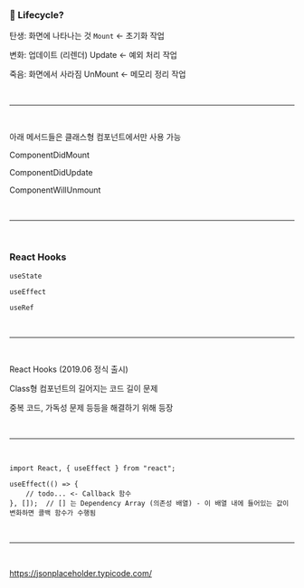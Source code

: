 <br />

### :thinking: Lifecycle?

탄생: 화면에 나타나는 것 `Mount` <- 초기화 작업

변화: 업데이트 (리렌더) Update <- 예외 처리 작업

죽음: 화면에서 사라짐 UnMount <- 메모리 정리 작업

<br />

---

<br />

아래 메서드들은 클래스형 컴포넌트에서만 사용 가능

ComponentDidMount

ComponentDidUpdate

ComponentWillUnmount

<br />

---

<br />

### React Hooks

`useState`

`useEffect`

`useRef`

<br />

---

<br />

React Hooks (2019.06 정식 출시)

Class형 컴포넌트의 길어지는 코드 길이 문제

중복 코드, 가독성 문제 등등을 해결하기 위해 등장

<br />

---

<br />

```react
import React, { useEffect } from "react";

useEffect(() => {
    // todo... <- Callback 함수
}, []);  // [] 는 Dependency Array (의존성 배열) - 이 배열 내에 들어있는 값이 변화하면 콜백 함수가 수행됨
```

<br />

---

<br />

https://jsonplaceholder.typicode.com/

<br />
